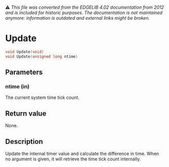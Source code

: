 :warning: _This file was converted from the EDGELIB 4.02 documentation from 2012 and is included for historic purposes. The documentation is not maintained anymore: information is outdated and external links might be broken._

# Update


```c++
void Update(void) 
void Update(unsigned long ntime)
```

## Parameters
### ntime (in)
The current system time tick count.

## Return value
None.

## Description
Update the internal timer value and calculate the difference in time. When no argument is given, it will retrieve the time tick count internally.

